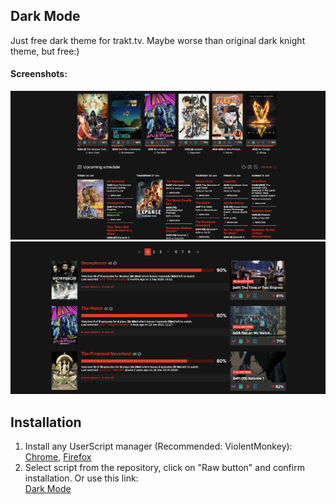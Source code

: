 ## Dark Mode
Just free dark theme for trakt.tv. Maybe worse than original dark knight theme, but free:)
#### Screenshots:
   ![Dark Mode Example 1](screenshots/dm-example-1.png)
   ![Dark Mode Example 1](screenshots/dm-example-2.png)

## Installation
1. Install any UserScript manager (Recommended: ViolentMonkey):
[Chrome](https://chrome.google.com/webstore/detail/violentmonkey/jinjaccalgkegednnccohejagnlnfdag), [Firefox](https://addons.mozilla.org/en-US/firefox/addon/violentmonkey/?utm_source=addons.mozilla.org&utm_medium=referral&utm_content=search)
2. Select script from the repository, click on "Raw button" and confirm installation. Or use this link:   
   [Dark Mode](https://github.com/sergeyhist/Trakt.tv-Hist-UserScripts/raw/main/scripts/dark-trakt.user.js)  
   